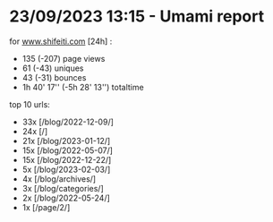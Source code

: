 # 23/09/2023 13:15 - Umami report
for www.shifeiti.com [24h] :

 - 135 (-207) page views
 - 61 (-43) uniques
 - 43 (-31) bounces
 - 1h 40' 17'' (-5h 28' 13'') totaltime


top 10 urls:
 - 33x [/blog/2022-12-09/]
 - 24x [/]
 - 21x [/blog/2023-01-12/]
 - 15x [/blog/2022-05-07/]
 - 15x [/blog/2022-12-22/]
 - 5x [/blog/2023-02-03/]
 - 4x [/blog/archives/]
 - 3x [/blog/categories/]
 - 2x [/blog/2022-05-24/]
 - 1x [/page/2/]


